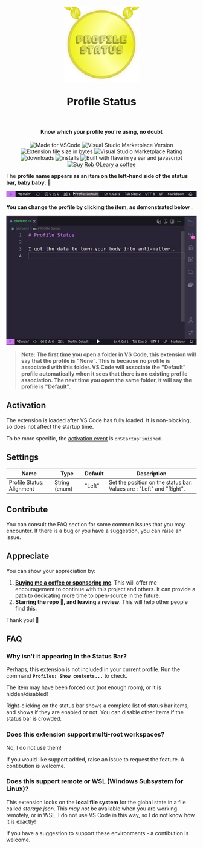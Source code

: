 <h1 align="center">
  <br>
    <img align="center" src="img/logo.png" width="200">
  <br>
	<br>
  Profile Status
  <br>
  <br>
</h1>
<h4 align="center">Know which your profile you're using, no doubt</h4>

<p align="center">
<img src="https://img.shields.io/static/v1?logo=visual-studio-code&label=made%20for&message=VS%20Code&color=0000ff" alt="Made for VSCode">
<img src="https://img.shields.io/visual-studio-marketplace/v/robole.profile-status?logo=visual-studio-code&color=d6c43e" alt="Visual Studio Marketplace Version">
<img src="https://img.shields.io/static/v1?logo=visual-studio-code&label=size&message=35KB&color=008000"
alt="Extension file size in bytes">
<img src="https://img.shields.io/visual-studio-marketplace/r/robole.profile-status?logo=visual-studio-code&color=d6c43e" alt="Visual Studio Marketplace Rating">
<img src="https://img.shields.io/visual-studio-marketplace/d/robole.profile-status?logo=visual-studio-code&color=blue" alt="downloads"/>
<img src="https://img.shields.io/visual-studio-marketplace/i/robole.profile-status?logo=visual-studio-code&color=blue" alt="installs"/>
<img src="https://img.shields.io/static/v1?label=built%20with&message=flava%20in%20ya%20ear%20%26%20javascript&color=d6c43e" alt="Built with flava in ya ear and javascript"/>
<a href="https://ko-fi.com/roboleary"><img src="https://img.shields.io/badge/Buy%20me%20a%20coffee-$4-orange?logo=buy-me-a-coffee" alt="Buy Rob OLeary a coffee"></a>
</p>

The **profile name appears as an item on the left-hand side of the status bar, baby baby**. 👊

![screenshot of markdown open with the profile status item in the status bar saying "Profile: Default"](img/screenshot-statusbar.png)

**You can change the profile by clicking the item, as demonstrated below** .

![demo of clicking the status bar item and changing the profile from Default to Teaching](img/demo.webp)

> **Note: The first time you open a folder in VS Code, this extension will say that the profile is "None". This is because no profile is associated with this folder. VS Code will associate the "Default" profile automatically when it sees that there is no existing profile association. The next time you open the same folder, it will say the profile is "Default".**

## Activation

The extension is loaded after VS Code has fully loaded. It is non-blocking, so does not affect the startup time.

To be more specific, the [activation event](https://code.visualstudio.com/api/references/activation-events) is `onStartupFinished`.

## Settings

| Name                                               | Type    | Default | Description                                            |
| -------------------------------------------------- | ------- | ------- | ------------------------------------------------------ |
| Profile Status: Alignment | String (enum) | "Left"   | Set the position on the status bar. Values are : "Left" and "Right".|

## Contribute

You can consult the FAQ section for some common issues that you may encounter. If there is a bug or you have a suggestion, you can raise an issue.

## Appreciate

You can show your appreciation by:
1. **[Buying me a coffee or sponsoring me](https://ko-fi.com/roboleary)**. This will offer me encouragement to continue with this project and others. It can provide a path to dedicating more time to open-source in the future.
1. **Starring the repo 🌟, and leaving a review**. This will help other people find this.

Thank you! 🙏

## FAQ

### Why isn't it appearing in the Status Bar?

Perhaps, this extension is not included in your current profile. Run the command **`Profiles: Show contents...`** to check.

The item may have been forced out (not enough room), or it is hidden/disabled!

Right-clicking on the status bar shows a complete list of status bar items, and shows if they are enabled or not. You can disable other items if the status bar is crowded.

### Does this extension support multi-root workspaces?

No, I do not use them!

If you would like support added, raise an issue to request the feature. A contibution is welcome.

### Does this support remote or WSL (Windows Subsystem for Linux)?

This extension looks on the **local file system** for the global state in a file called *storage.json*. This *may not* be available when you are working remotely, or in WSL. I do not use VS Code in this way, so I do not know how it is exactly!

If you have a suggestion to support these environments - a contibution is welcome.

